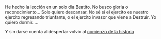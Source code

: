 He hecho la lección en un solo día Beatito. No busco gloria o reconocimiento... Solo quiero descansar.
No sé si el ejercito es nuestro ejercito regresando triunfante, o el ejercito invasor que viene a Destruir.
Yo quiero dormir.....  

Y sin darse cuenta al despertar volvio al [comienzo de la historia](../canudos.md)